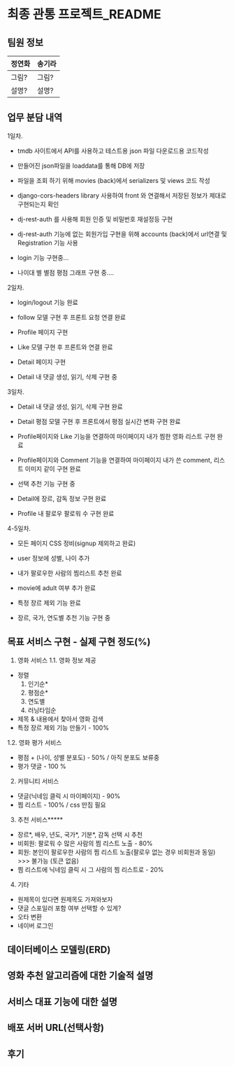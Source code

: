 # 최종 관통 프로젝트_README

## 팀원 정보

| 정연화 | 송기라 |
| --- | --- |
| 그림? | 그림? |
| 설명? | 설명? |

## 업무 분담 내역

1일차. 

- tmdb 사이트에서 API를 사용하고 테스트용 json 파일 다운로드용 코드작성 

- 만들어진 json파일을 loaddata를 통해 DB에 저장

- 파일을 조회 하기 위해 movies (back)에서 serializers 및 views 코드 작성

- django-cors-headers library 사용하여 front 와 연결해서 저장된 정보가 제대로 구현되는지 확인

- dj-rest-auth 를 사용해 회원 인증 및 비밀번호 재설정등 구현

- dj-rest-auth 기능에 없는 회원가입 구현을 위해 accounts (back)에서 url연결 및 Registration 기능 사용

- login 기능 구현중...

- 나이대 별 별점 평점 그래프 구현 중....

2일차. 

- login/logout 기능 완료

- follow 모델 구현 후 프론트 요청 연결 완료

- Profile 페이지 구현

- Like 모델 구현 후 프론트와 연결 완료

- Detail 페이지 구현

- Detail 내 댓글 생성, 읽기, 삭제 구현 중

3일차.

- Detail 내 댓글 생성, 읽기, 삭제 구현 완료

- Detail 평점 모델 구현 후 프론트에서 평점 실시간 변화 구현 완료

- Profile페이지와 Like 기능을 연결하여 마이페이지 내가 찜한 영화 리스트 구현 완료

- Profile페이지와 Comment 기능을 연결하여 마이페이지 내가 쓴 comment, 리스트 이미지 같이 구현 완료

- 선택 추천 기능 구현 중

- Detail에 장르, 감독 정보 구현 완료

- Profile 내 팔로우 팔로워 수 구현 완료

4-5일차.

- 모든 페이지 CSS 정비(signup 제외하고 완료)

- user 정보에 성별, 나이 추가
  
- 내가 팔로우한 사람의 찜리스트 추천 완료
  
- movie에 adult 여부 추가 완료
  
- 특정 장르 제외 기능 완료
  
- 장르, 국가, 연도별 추천 기능 구현 중



## 목표 서비스 구현 - 실제 구현 정도(%)

1. 영화 서비스
1.1. 영화 정보 제공
- 정렬
  1) 인기순*
  2) 평점순*
  3) 연도별
  4) 러닝타임순
- 제목 & 내용에서 찾아서 영화 검색
- 특정 장르 제외 기능 만들기 - 100%

1.2. 영화 평가 서비스
- 평점 + (나이, 성별 분포도) - 50% / 아직 분포도 보류중
- 평가 댓글 - 100 %


2. 커뮤니티 서비스
- 댓글(닉네임 클릭 시 마이페이지)  - 90%
- 찜 리스트 - 100% / css 만짐 필요


3. 추천 서비스*****
- 장르*, 배우, 년도, 국가*, 기분*, 감독 선택 시 추천
- 비회원: 팔로워 수 많은 사람의 찜 리스트 노출 - 80%
- 회원: 본인이 팔로우한 사람의 찜 리스트 노출(팔로우 없는 경우 비회원과 동일) >>> 불가능 (토큰 없음)
- 찜 리스트에 닉네임 클릭 시 그 사람의 찜 리스트로 - 20%


4. 기타
- 원제목이 있다면 원제목도 가져와보자
- 댓글 스포일러 포함 여부 선택할 수 있게?
- 오타 변환
- 네이버 로그인


## 데이터베이스 모델링(ERD)

## 영화 추천 알고리즘에 대한 기술적 설명

## 서비스 대표 기능에 대한 설명

## 배포 서버 URL(선택사항)

## 후기